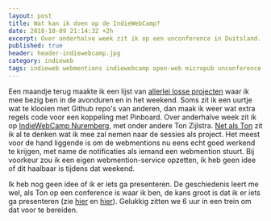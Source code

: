 ```yaml
---
layout: post
title: Wat kan ik doen op de IndieWebCamp?
date: 2018-10-09 21:14:32 +2h
excerpt: Over anderhalve week zit ik op een unconference in Duitsland. Wat zal ik daar eens gaan doen?
published: true
header: header-indiewebcamp.jpg
category: indieweb
tags: indieweb webmentions indiewebcamp open-web micropub unconference
---
```

Een maandje terug maakte ik een lijst van [allerlei losse projecten](/sideprojects/) waar ik mee bezig ben in de avonduren en in het weekend. Soms zit ik een uurtje wat te klooien met Github repo's van anderen, dan maak ik weer wat extra regels code voor een koppeling met Pinboard. Over anderhalve week zit ik op [IndieWebCamp Nuremberg](https://indieweb.org/2018/Nuremberg), met onder andere Ton Zijlstra. [Net als Ton](https://www.zylstra.org/blog/2018/10/indiewebcamp-nuremberg-prep/) zit ik al te denken wat ik mee zal nemen naar de sessies als project. Het meest voor de hand liggende is om de webmentions nu eens echt goed werkend te krijgen, met name de notificaties als iemand een webmention stuurt. Bij voorkeur zou ik een eigen webmention-service opzetten, ik heb geen idee of dit haalbaar is tijdens dat weekend. 

Ik heb nog geen idee of ik er iets ga presenteren. De geschiedenis leert me wel, als Ton op een conference is waar ik ben, de kans groot is dat ik er iets ga presenteren (zie [hier](/Smart-Stuff-Unconference-2018/) en [hier](/Reboot/)). Gelukkig zitten we 6 uur in een trein om dat voor te bereiden. 
